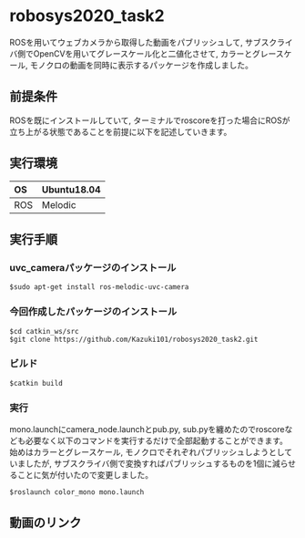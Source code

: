 # robosys2020_task2
ROSを用いてウェブカメラから取得した動画をパブリッシュして, サブスクライバ側でOpenCVを用いてグレースケール化と二値化させて, カラーとグレースケール, モノクロの動画を同時に表示するパッケージを作成しました。
## 前提条件
ROSを既にインストールしていて, ターミナルでroscoreを打った場合にROSが立ち上がる状態であることを前提に以下を記述していきます。
## 実行環境
|OS|Ubuntu18.04|
|:---|:---|
|ROS|Melodic|
## 実行手順
### uvc_cameraパッケージのインストール
    $sudo apt-get install ros-melodic-uvc-camera
### 今回作成したパッケージのインストール
    $cd catkin_ws/src
    $git clone https://github.com/Kazuki101/robosys2020_task2.git
### ビルド
    $catkin build
### 実行
mono.launchにcamera_node.launchとpub.py, sub.pyを纏めたのでroscoreなども必要なく以下のコマンドを実行するだけで全部起動することができます。
始めはカラーとグレースケール, モノクロでそれぞれパブリッシュしようとしていましたが, サブスクライバ側で変換すればパブリッシュするものを1個に減らせることに気が付いたので変更しました。

    $roslaunch color_mono mono.launch
## 動画のリンク
